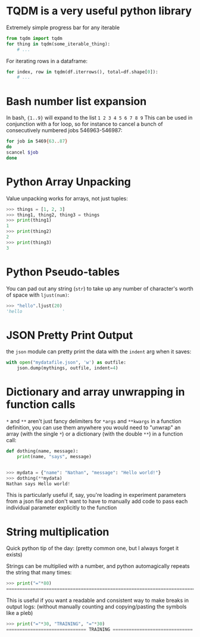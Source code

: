 # TQDM is a very useful python library

Extremely simple progress bar for any iterable

```python
from tqdm import tqdm
for thing in tqdm(some_iterable_thing):
	# ...
```

For iterating rows in a dataframe:
```python
for index, row in tqdm(df.iterrows(), total=df.shape[0]):
	# ...
```


# Bash number list expansion

In bash, `{1..9}` will expand to the list `1 2 3 4 5 6 7 8 9`
This can be used in conjunction with a for loop, so for instance to cancel a
bunch of consecutively numbered jobs 546963-546987:
```bash
for job in 5469{63..87}
do
scancel $job
done
```


# Python Array Unpacking

Value unpacking works for arrays, not just tuples:

```python
>>> things = [1, 2, 3]
>>> thing1, thing2, thing3 = things
>>> print(thing1)
1
>>> print(thing2)
2
>>> print(thing3)
3
```


# Python Pseudo-tables

You can pad out any string (`str`) to take up any number of character's worth of space
with `ljust(num)`:

```python
>>> "hello".ljust(20)
'hello               '
```

# JSON Pretty Print Output

the `json` module can pretty print the data with the `indent` arg when it saves:

```python
with open("mydatafile.json", 'w') as outfile:
	json.dump(mythings, outfile, indent=4)
```

# Dictionary and array unwrapping in function calls

`*` and `**` aren't just fancy delimiters for `*args` and `**kwargs` in a function definition, you can use them anywhere you would need to "unwrap" an array (with the single `*`) or a dictionary (with the double `**`) in a function call:

```python
def dothing(name, message):
    print(name, "says", message)


>>> mydata = {"name": "Nathan", "message": "Hello world!"}
>>> dothing(**mydata)
Nathan says Hello world!
```

This is particularly useful if, say, you're loading in experiment parameters from a json file and don't want to have to manually add code to pass each individual parameter explicitly to the function


# String multiplication

Quick python tip of the day: (pretty common one, but I always forget it exists)

Strings can be multiplied with a number, and python automagically repeats the string that many times:

```python
>>> print("="*80)
================================================================================
```

This is useful if you want a readable and consistent way to make breaks in output logs: (without manually counting and copying/pasting the symbols like a pleb)

```python
>>> print("="*30, "TRAINING", "="*30)
============================== TRAINING ==============================
```
